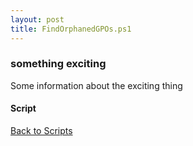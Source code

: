 ```yaml
---
layout: post
title: FindOrphanedGPOs.ps1
---
```


### something exciting

Some information about the exciting thing

#### Script

<script src="https://gist-it.appspot.com/github.com/BanterBoy/scripts-blog/blob/master/PowerShell/scripts/activeDirectory/FindOrphanedGPOs.ps1"></script>

<a href="/menu/_pages/scripts.html">Back to Scripts</a>
